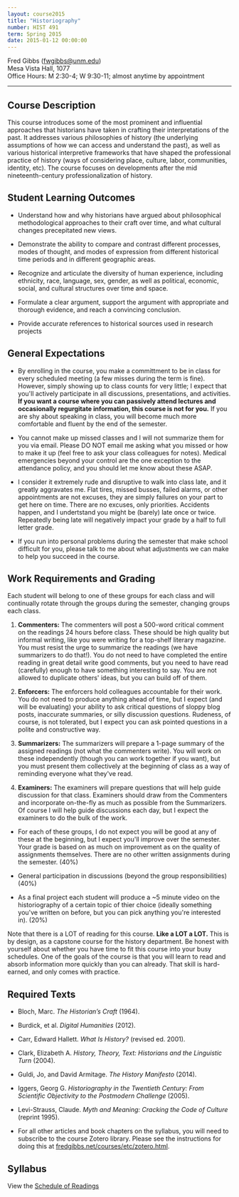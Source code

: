 ```yaml
---
layout: course2015
title: "Historiography"
number: HIST 491
term: Spring 2015
date: 2015-01-12 00:00:00
---
```


Fred Gibbs \([fwgibbs@unm.edu](mailto:fwgibbs@unm.edu)\)    
Mesa Vista Hall, 1077    
Office Hours: M 2:30-4; W 9:30-11; almost anytime by appointment    

-----

## Course Description

This course introduces some of the most prominent and influential approaches that historians have taken in crafting their interpretations of the past. It addresses various philosophies of history (the underlying assumptions of how we can access and understand the past), as well as various historical interpretive frameworks that have shaped the professional practice of history (ways of considering place, culture, labor, communities, identity, etc). The course focuses on developments after the mid nineteenth-century professionalization of history.


## Student Learning Outcomes

* Understand how and why historians have argued about philosophical methodological approaches to their craft over time, and what cultural changes precepitated new views.

* Demonstrate the ability to compare and contrast different processes, modes of thought, and modes of expression from different historical time periods and in different geographic areas.

* Recognize and articulate the diversity of human experience, including ethnicity, race, language, sex, gender, as well as political, economic, social, and cultural structures over time and space.

* Formulate a clear argument, support the argument with appropriate and thorough evidence, and reach a convincing conclusion.

* Provide accurate references to historical sources used in research projects


## General Expectations

* By enrolling in the course, you make a committment to be in class for every scheduled meeting (a few misses during the term is fine). However, simply showing up to class counts for very little; I expect that you'll actively participate in all discussions, presentations, and activities. **If you want a course where you can passively attend lectures and occasionally regurgitate information, this course is not for you.** If you are shy about speaking in class, you will become much more comfortable and fluent by the end of the semester.

* You cannot make up missed classes and I will not summarize them for you via email. Please DO NOT email me asking what you missed or how to make it up (feel free to ask your class colleagues for notes). Medical emergencies beyond your control are the one exception to the attendance policy, and you should let me know about these ASAP.

* I consider it extremely rude and disruptive to walk into class late, and it greatly aggravates me. Flat tires, missed busses, failed alarms, or other appointments are not excuses, they are simply failures on your part to get here on time. There are no excuses, only priorities. Accidents happen, and I undertstand you might be (barely) late once or twice. Repeatedly being late will negatively impact your grade by a half to full letter grade.

* If you run into personal problems during the semester that make school difficult for you, please talk to me about what adjustments we can make to help you succeed in the course.


## Work Requirements and Grading

Each student will belong to one of these groups for each class and will continually rotate through the groups during the semester, changing groups each class.

1. **Commenters:** The commenters will post a 500-word critical comment on the readings 24 hours before class. These should be high quality but informal writing, like you were writing for a top-shelf literary magazine. You must resist the urge to summarize the readings (we have summarizers to do that!). You do not need to have completed the entire reading in great detail write good comments, but you need to have read (carefully) enough to have something interesting to say. You are not allowed to duplicate others' ideas, but you can build off of them. 

2. **Enforcers:** The enforcers hold colleagues accountable for their work. You do not need to produce anything ahead of time, but I expect (and will be evaluating) your ability to ask critical questions of sloppy blog posts, inaccurate summaries, or silly discussion questions. Rudeness, of course, is not tolerated, but I expect you can ask pointed questions in a polite and constructive way. 

3. **Summarizers:** The summarizers will prepare a 1-page summary of the assigned readings (not what the commenters write). You will work on these independently (though you can work together if you want), but you must present them collectively at the beginning of class as a way of reminding everyone what they've read.

4. **Examiners:** The examiners will prepare questions that will help guide discussion for that class. Examiners should draw from the Commenters and incorporate on-the-fly as much as possible from the Summarizers. Of course I will help guide discussions each day, but I expect the examiners to do the bulk of the work.


- For each of these groups, I do not expect you will be good at any of these at the beginning, but I expect you'll improve over the semester. Your grade is based on as much on improvement as on the quality of assignments themselves. There are no other written assignments during the semester. (40%)

- General participation in discussions (beyond the group responsibilities) (40%)

- As a final project each student will produce a ~5 minute video on the historiography of a certain topic of thier choice (ideally something you've written on before, but you can pick anything you're interested in). (20%)

Note that there is a LOT of reading for this course. **Like a LOT a LOT.** This is by design, as a capstone course for the history department. Be honest with yourself about whether you have time to fit this course into your busy schedules. One of the goals of the course is that you will learn to read and absorb information more quickly than you can already. That skill is hard-earned, and only comes with practice.


## Required Texts

- Bloch, Marc. _The Historian’s Craft_ (1964). 

- Burdick, et al. _Digital Humanities_ (2012).

- Carr, Edward Hallett. _What Is History?_ (revised ed. 2001).

- Clark, Elizabeth A. _History, Theory, Text: Historians and the Linguistic Turn_ (2004).

- Guldi, Jo, and David Armitage. _The History Manifesto_ (2014).

- Iggers, Georg G. _Historiography in the Twentieth Century: From Scientific Objectivity to the Postmodern Challenge_ (2005).

- Levi-Strauss, Claude. _Myth and Meaning: Cracking the Code of Culture_ (reprint 1995).

- For all other articles and book chapters on the syllabus, you will need to subscribe to the course Zotero library. Please see the instructions for doing this at [fredgibbs.net/courses/etc/zotero.html](../etc/zotero.html). 


## Syllabus
View the [Schedule of Readings](schedule.html)

